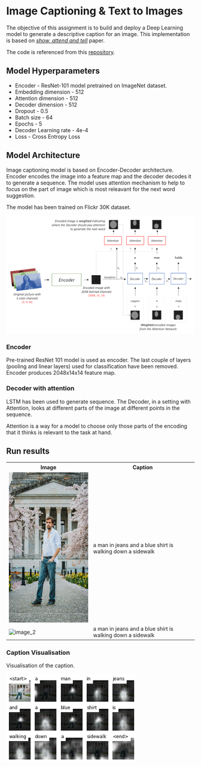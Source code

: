 # Image Captioning & Text to Images

The objective of this assignment is to build and deploy a Deep Learning model to generate a descriptive caption for an image.
This implementation is based on *[show, attend and tell](https://arxiv.org/pdf/1502.03044.pdf)* paper.

The code is referenced from this [repository](https://github.com/sgrvinod/a-PyTorch-Tutorial-to-Image-Captioning).

## Model Hyperparameters

* Encoder - ResNet-101 model pretrained on ImageNet dataset.
* Embedding dimension - 512
* Attention dimension - 512
* Decoder dimension - 512
* Dropout - 0.5
* Batch size - 64
* Epochs - 5
* Decoder Learning rate - 4e-4
* Loss - Cross Entropy Loss


## Model Architecture

Image captioning model is based on Encoder-Decoder architecture. Encoder encodes the image into a feature map and the decoder decodes it to generate a sequence. The model uses attention mechanism to help to focus on the part of image which is most releavant for the next word suggestion.

The model has been trained on Flickr 30K dataset.

![](images/model.png)


### Encoder

Pre-trained ResNet 101 model is used as encoder. The last couple of layers (pooling and linear layers) used for classification have been removed. Encoder produces 2048x14x14 feature map. 

### Decoder with attention

LSTM has been used to generate sequence. The Decoder, in a setting with Attention, looks at different parts of the image at different points in the sequence.

Attention is a way for a model to choose only those parts of the encoding that it thinks is relevant to the task at hand.


## Run results

<TABLE>
  <TR>
    <TH>Image</TH>
    <TH>Caption</TH>
  </TR>
   <TR>
      <TD><img src="images/man.jpg" alt="image_1"	title="image_1" width="300" height="400" /></TD>
      <TD>a man in jeans and a blue shirt is walking down a sidewalk</TD>
   </TR>
  <TR>
      <TD><img src="/images/imageAugmentation_bgfg.jpg" alt="image_2"	title="image_2" width="300" height="300" /></TD>
      <TD>a man in jeans and a blue shirt is walking down a sidewalk</TD>
   </TR>
</TABLE>

### Caption Visualisation

Visualisation of the caption.

![](images/caption_vis.png)



